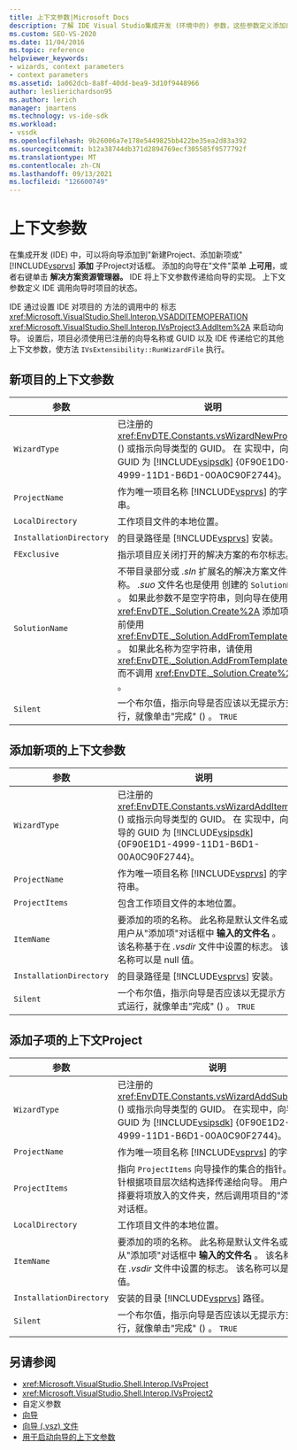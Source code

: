 ```yaml
---
title: 上下文参数|Microsoft Docs
description: 了解 IDE Visual Studio集成开发 (环境中的) 参数，这些参数定义添加或实现向导时项目的状态。
ms.custom: SEO-VS-2020
ms.date: 11/04/2016
ms.topic: reference
helpviewer_keywords:
- wizards, context parameters
- context parameters
ms.assetid: 1a062dcb-8a8f-40dd-bea9-3d10f9448966
author: leslierichardson95
ms.author: lerich
manager: jmartens
ms.technology: vs-ide-sdk
ms.workload:
- vssdk
ms.openlocfilehash: 9b26006a7e178e5449825bb422be35ea2d83a392
ms.sourcegitcommit: b12a38744db371d2894769ecf305585f9577792f
ms.translationtype: MT
ms.contentlocale: zh-CN
ms.lasthandoff: 09/13/2021
ms.locfileid: "126600749"
---
```

# <a name="context-parameters"></a>上下文参数
在集成开发 (IDE) 中，可以将向导添加到"新建Project、添加新项或" [!INCLUDE[vsprvs](../../code-quality/includes/vsprvs_md.md)] **添加** 子Project对话框。   添加的向导在"文件"菜单 **上可用**，或者右键单击 **解决方案资源管理器。** IDE 将上下文参数传递给向导的实现。 上下文参数定义 IDE 调用向导时项目的状态。

 IDE 通过设置 IDE 对项目的 方法的调用中的 标志 <xref:Microsoft.VisualStudio.Shell.Interop.VSADDITEMOPERATION> <xref:Microsoft.VisualStudio.Shell.Interop.IVsProject3.AddItem%2A> 来启动向导。 设置后，项目必须使用已注册的向导名称或 GUID 以及 IDE 传递给它的其他上下文参数，使方法 `IVsExtensibility::RunWizardFile` 执行。

## <a name="context-parameters-for-new-project"></a>新项目的上下文参数

| 参数 | 说明 |
|-------------------------| - |
| `WizardType` | 已注册的 <xref:EnvDTE.Constants.vsWizardNewProject> () 或指示向导类型的 GUID。 在 实现中，向导的 GUID 为 [!INCLUDE[vsipsdk](../../extensibility/includes/vsipsdk_md.md)] {0F90E1D0-4999-11D1-B6D1-00A0C90F2744}。 |
| `ProjectName` | 作为唯一项目名称 [!INCLUDE[vsprvs](../../code-quality/includes/vsprvs_md.md)] 的字符串。 |
| `LocalDirectory` | 工作项目文件的本地位置。 |
| `InstallationDirectory` | 的目录路径是 [!INCLUDE[vsprvs](../../code-quality/includes/vsprvs_md.md)] 安装。 |
| `FExclusive` | 指示项目应关闭打开的解决方案的布尔标志。 |
| `SolutionName` | 不带目录部分或 *.sln* 扩展名的解决方案文件的名称。 *.suo* 文件名也是使用 创建的 `SolutionName` 。 如果此参数不是空字符串，则向导在使用 <xref:EnvDTE._Solution.Create%2A> 添加项目之前使用 <xref:EnvDTE._Solution.AddFromTemplate%2A> 。 如果此名称为空字符串，请使用 <xref:EnvDTE._Solution.AddFromTemplate%2A> 而不调用 <xref:EnvDTE._Solution.Create%2A> 。 |
| `Silent` | 一个布尔值，指示向导是否应该以无提示方式运行，就像单击"完成" () 。 `TRUE` |

## <a name="context-parameters-for-add-new-item"></a>添加新项的上下文参数

| 参数 | 说明 |
|-------------------------| - |
| `WizardType` | 已注册的 <xref:EnvDTE.Constants.vsWizardAddItem> () 或指示向导类型的 GUID。 在 实现中，向导的 GUID 为 [!INCLUDE[vsipsdk](../../extensibility/includes/vsipsdk_md.md)] {0F90E1D1-4999-11D1-B6D1-00A0C90F2744}。 |
| `ProjectName` | 作为唯一项目名称 [!INCLUDE[vsprvs](../../code-quality/includes/vsprvs_md.md)] 的字符串。 |
| `ProjectItems` | 包含工作项目文件的本地位置。 |
| `ItemName` | 要添加的项的名称。 此名称是默认文件名或用户从"添加项"对话框中 **输入的文件名** 。 该名称基于在 *.vsdir* 文件中设置的标志。 该名称可以是 null 值。 |
| `InstallationDirectory` | 的目录路径是 [!INCLUDE[vsprvs](../../code-quality/includes/vsprvs_md.md)] 安装。 |
| `Silent` | 一个布尔值，指示向导是否应该以无提示方式运行，就像单击"完成" () 。 `TRUE` |

## <a name="context-parameters-for-add-sub-project"></a>添加子项的上下文Project

| 参数 | 说明 |
|-------------------------| - |
| `WizardType` | 已注册的 <xref:EnvDTE.Constants.vsWizardAddSubProject> () 或指示向导类型的 GUID。 在实现中，向导的 GUID 为 [!INCLUDE[vsipsdk](../../extensibility/includes/vsipsdk_md.md)] {0F90E1D2-4999-11D1-B6D1-00A0C90F2744}。 |
| `ProjectName` | 作为唯一项目名称 [!INCLUDE[vsprvs](../../code-quality/includes/vsprvs_md.md)] 的字符串。 |
| `ProjectItems` | 指向 `ProjectItems` 向导操作的集合的指针。 此指针根据项目层次结构选择传递给向导。 用户通常选择要将项放入的文件夹，然后调用项目的"添加项 **"** 对话框。 |
| `LocalDirectory` | 工作项目文件的本地位置。 |
| `ItemName` | 要添加的项的名称。 此名称是默认文件名或用户从"添加项"对话框中 **输入的文件名** 。 该名称基于在 *.vsdir* 文件中设置的标志。 该名称可以是 null 值。 |
| `InstallationDirectory` | 安装的目录 [!INCLUDE[vsprvs](../../code-quality/includes/vsprvs_md.md)] 路径。 |
| `Silent` | 一个布尔值，指示向导是否应该以无提示方式运行，就像单击"完成" () 。 `TRUE` |

## <a name="see-also"></a>另请参阅
- <xref:Microsoft.VisualStudio.Shell.Interop.IVsProject>
- <xref:Microsoft.VisualStudio.Shell.Interop.IVsProject2>
- 自定义参数
- [向导](../../extensibility/internals/wizards.md)
- [向导 (.vsz) 文件](../../extensibility/internals/wizard-dot-vsz-file.md)
- [用于启动向导的上下文参数](/previous-versions/tz690efs(v=vs.140))